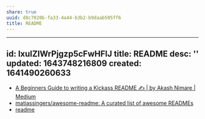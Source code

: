 ```yaml
---
share: true
uuid: d8c7020b-fa33-4a44-b3b2-b9daab505ff6
title: README
---
```

---
id: lxuIZIWrPjgzp5cFwHFlJ
title: README
desc: ''
updated: 1643748216809
created: 1641490260633
---

* [A Beginners Guide to writing a Kickass README ✍ | by Akash Nimare | Medium](https://meakaakka.medium.com/a-beginners-guide-to-writing-a-kickass-readme-7ac01da88ab3)
* [matiassingers/awesome-readme: A curated list of awesome READMEs](https://github.com/matiassingers/awesome-readme)
* [readme](https://matyunya-readme.ellx.app/)
